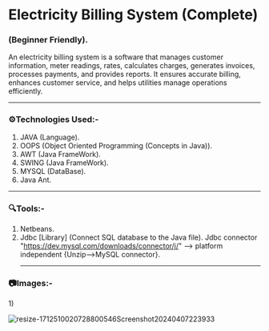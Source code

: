 # Electricity Billing System (Complete)

<h3> (Beginner Friendly).</h3>

An electricity billing system is a software that manages customer information, meter readings, rates, calculates charges, generates invoices, processes payments, and provides reports. It ensures accurate billing, enhances customer service, and helps utilities manage operations efficiently.

  <hr>
 
<h3>⚙️Technologies Used:-</h3>
  
 1) JAVA (Language).
 2) OOPS (Object Oriented Programming (Concepts in Java)).
 3) AWT (Java FrameWork).
 4) SWING (Java FrameWork).
 5) MYSQL (DataBase).
 6) Java Ant.
  <hr>

<h3>🔍Tools:-</h3>

1) Netbeans.
2)  Jdbc [Library] (Connect SQL database to the Java file). Jdbc connector "https://dev.mysql.com/downloads/connector/j/" --> platform independent
    {Unzip-->MySQL connector}.
    <hr>
<h3> 📷Images:-</h3>
1)

 ![resize-1712510020728800546Screenshot20240407223933](https://github.com/SuhaibFida/Electricity-Billing-System/assets/109733166/f7acc7cc-3bbf-4e6f-bfe4-04bbd0c01b60)











